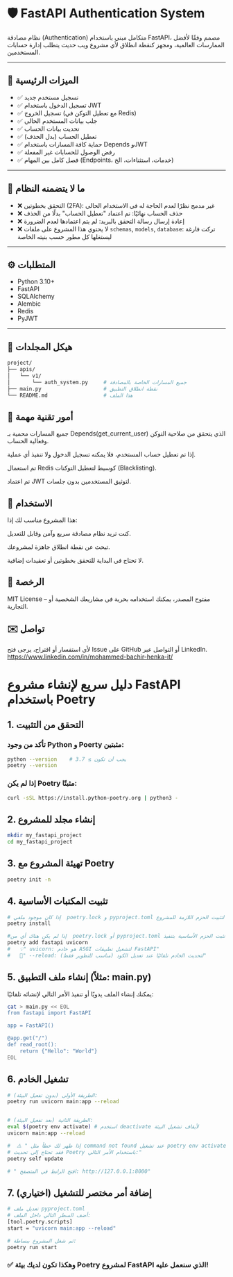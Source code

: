 # 🛡️ FastAPI Authentication System

نظام مصادقة (Authentication) متكامل مبني باستخدام FastAPI، مصمم وفقًا لأفضل الممارسات العالمية، ومجهز كنقطة انطلاق لأي مشروع ويب حديث يتطلب إدارة حسابات المستخدمين.

---

## 📌 الميزات الرئيسية

- ✅ تسجيل مستخدم جديد
- ✅ تسجيل الدخول باستخدام JWT
- ✅ تسجيل الخروج (مع تعطيل التوكن في Redis)
- ✅ جلب بيانات المستخدم الحالي
- ✅ تحديث بيانات الحساب
- ✅ تعطيل الحساب (بدل الحذف)
- ✅ حماية كافة المسارات باستخدام Depends وJWT
- ✅ رفض الوصول للحسابات غير المفعلة
- ✅ فصل كامل بين المهام (Endpoints، خدمات، استثناءات، الخ)

---

## 🔐 ما لا يتضمنه النظام

- ❌ التحقق بخطوتين (2FA): غير مدمج نظرًا لعدم الحاجة له في الاستخدام الحالي
- ❌ حذف الحساب نهائيًا: تم اعتماد "تعطيل الحساب" بدلًا من الحذف
- ❌ إعادة إرسال رسالة التحقق بالبريد: لم يتم اعتمادها لعدم الضرورة
- ❌ لا يحتوي هذا المشروع على ملفات `schemas`, `models`, `database`: تركت فارغة ليستغلها كل مطور حسب بنيته الخاصة

---

## ⚙️ المتطلبات

- Python 3.10+
- FastAPI
- SQLAlchemy
- Alembic
- Redis
- PyJWT

---

## 🧩 هيكل المجلدات

```bash
project/
├── apis/
│   └── v1/
│       └── auth_system.py     # جميع المسارات الخاصة بالمصادقة
├── main.py                    # نقطة انطلاق التطبيق
└── README.md                  # هذا الملف
```



## 🧠 أمور تقنية مهمة

جميع المسارات محمية بـ Depends(get_current_user) الذي يتحقق من صلاحية التوكن وفعالية الحساب.

إذا تم تعطيل حساب المستخدم، فلا يمكنه تسجيل الدخول ولا تنفيذ أي عملية.

تم استعمال Redis كوسيط لتعطيل التوكنات (Blacklisting).

تم اعتماد JWT لتوثيق المستخدمين بدون جلسات.




## 🎯 الاستخدام

هذا المشروع مناسب لك إذا:

كنت تريد نظام مصادقة سريع وآمن وقابل للتعديل.

تبحث عن نقطة انطلاق جاهزة لمشروعك.

لا تحتاج في البداية للتحقق بخطوتين أو تعقيدات إضافية.




## 📄 الرخصة

MIT License – مفتوح المصدر، يمكنك استخدامه بحرية في مشاريعك الشخصية أو التجارية.





## ✉️ تواصل

لأي استفسار أو اقتراح، يرجى فتح Issue على GitHub أو التواصل عبر LinkedIn.
https://www.linkedin.com/in/mohammed-bachir-henka-it/







# دليل سريع لإنشاء مشروع FastAPI باستخدام Poetry

## 1. التحقق من التثبيت
### تأكد من وجود Python و Poerty مثبتين:
```bash
python --version    # يجب أن تكون ≥ 3.7
poetry --version
```

### إذا لم يكن Poetry مثبتًا:
```bash
curl -sSL https://install.python-poetry.org | python3 -
```

## 2. إنشاء مجلد للمشروع
```bash
mkdir my_fastapi_project
cd my_fastapi_project
```

## 3. تهيئة المشروع مع Poetry
```bash
poetry init -n
```

## 4. تثبيت المكتبات الأساسية
```bash
# إذا كان موجود ملفي  poetry.lock و pyproject.toml نستخدم هذا الأمر لتثبيت الحزم اللازمة للمشروع:
poetry install

#إذا لم يكن هناك أي من  poetry.lock أو pyproject.toml نثبت الحزم الأساسية بتنفيذ:
poetry add fastapi uvicorn
#   💡" uvicorn: هو خادم ASGI لتشغيل تطبيقات FastAPI"
#   🔁" --reload: لتحديث الخادم تلقائيًا عند تعديل الكود (مناسب للتطوير فقط)"
```

## 5. إنشاء ملف التطبيق (مثلاً: main.py) 
يمكنك إنشاء الملف يدويًا أو تنفيذ الأمر التالي لإنشائه تلقائيًا:
```bash
cat > main.py << EOL
from fastapi import FastAPI

app = FastAPI()

@app.get("/")
def read_root():
    return {"Hello": "World"}
EOL
```

##  6. تشغيل الخادم
```bash
# الطريقة الأولى (بدون تفعيل البيئة):
poetry run uvicorn main:app --reload


# الطريقة الثانية (بعد تفعيل البيئة):
eval $(poetry env activate) # استخدم deactivate لأيقاف تشغيل البيئة
uvicorn main:app --reload

#  ⚠️ " إذا ظهر لك خطأ مثل command not found عند تشغيل poetry env activate،
# فقد تحتاج إلى تحديث Poetry باستخدام الأمر التالي:"
poetry self update

# " افتح الرابط في المتصفح: http://127.0.0.1:8000"
```


## 7. (اختياري) إضافة أمر مختصر للتشغيل
```bash
# تعديل ملف pyproject.toml
# أضف السطر التالي داخل الملف:
[tool.poetry.scripts]
start = "uvicorn main:app --reload"

# ثم شغل المشروع ببساطة:
poetry run start
```

### ✅ وهكذا تكون لديك بيئة Poetry لمشروع FastAPI الذي سنعمل عليه!







